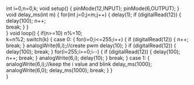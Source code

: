 int i=0,n=0,k;
void setup()
{
 pinMode(12,INPUT);
 pinMode(6,OUTPUT); 
}
void delay_ms(int m)
{
  for(int j=0;j<m;j++)
  {
   delay(1); 
   if (digitalRead(12))
   {
    delay(100); 
    n++;    		
    break;
   }
  }  
} 
void loop()
{ 
  if(n>=10)
  n%=10;  
  k=n%2;
  switch(k)
  {
   case 0: 
   {
    for(i=0;i<=255;i++)
    {
     if (digitalRead(12))
     {
      n++;
	  break;
     }
     analogWrite(6,i);//create pwm
     delay(10); 
    }
    if (digitalRead(12))
    {
     delay(100);
     break;
    }
    for(i=255;i>=0;i--)
    {
     if (digitalRead(12))
     {
      delay(100);
      n++;
      break;
     }
     analogWrite(6,i);
     delay(10); 
    }
    break; 
   }
   case 1:
   {
    analogWrite(6,i);//keep the i value and blink
    delay_ms(1000);
    analogWrite(6,0);
    delay_ms(1000);
    break; 
   }
  }  
}
